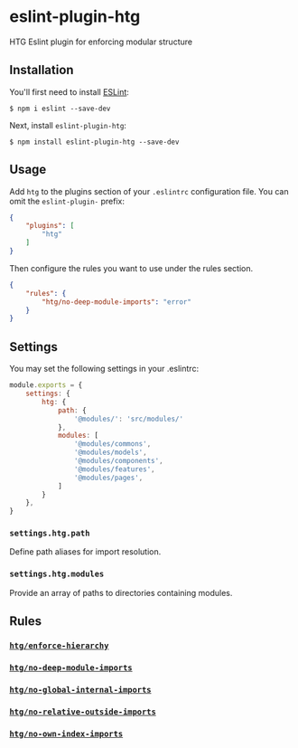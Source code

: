 # eslint-plugin-htg

HTG Eslint plugin for enforcing modular structure

## Installation

You'll first need to install [ESLint](http://eslint.org):

```
$ npm i eslint --save-dev
```

Next, install `eslint-plugin-htg`:

```
$ npm install eslint-plugin-htg --save-dev
```


## Usage

Add `htg` to the plugins section of your `.eslintrc` configuration file. You can omit the `eslint-plugin-` prefix:

```json
{
    "plugins": [
        "htg"
    ]
}
```


Then configure the rules you want to use under the rules section.

```json
{
    "rules": {
        "htg/no-deep-module-imports": "error"
    }
}
```

## Settings

You may set the following settings in your .eslintrc:

```js
module.exports = {
    settings: {
        htg: {
            path: {
                '@modules/': 'src/modules/'
            },
            modules: [
                '@modules/commons',
                '@modules/models',
                '@modules/components',
                '@modules/features',
                '@modules/pages',
            ]
        }
    },
}
```

### `settings.htg.path`

Define path aliases for import resolution.

### `settings.htg.modules`

Provide an array of paths to directories containing modules.

## Rules

### [`htg/enforce-hierarchy`](docs/rules/enforce-hierarchy.md)
### [`htg/no-deep-module-imports`](docs/rules/no-deep-module-imports.md)
### [`htg/no-global-internal-imports`](docs/rules/no-global-internal-imports.md)
### [`htg/no-relative-outside-imports`](docs/rules/no-relative-outside-imports.md)
### [`htg/no-own-index-imports`](docs/rules/no-own-index-imports.md)
